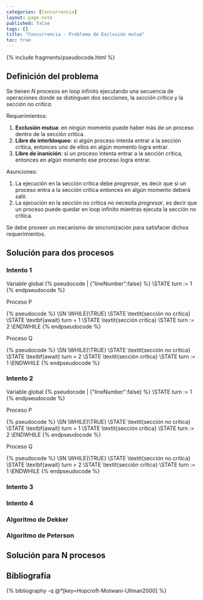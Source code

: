```yaml
---
categories: [Concurrencia]
layout: page-note
published: false
tags: []
title: "Concurrencia - Problema de Exclusión mutua"
toc: true
---
```

{% include fragments/pseudocode.html %}


## Definición del problema
Se tienen $N$ procesos en loop infinito ejecutando una secuencia de operaciones donde se 
distinguen dos secciones, la *sección crítica* y la *sección no crítica*.

Requerimientos:
1. **Exclusión mutua**: en ningún momento puede haber más de un proceso dentro de 
   la sección critica.
2. **Libre de interbloqueo**: si algún proceso intenta entrar a la sección crítica, entonces 
   uno de ellos en algún momento logra entrar.
3. **Libre de inanición**: si un proceso intenta entrar a la sección crítica, entonces 
   en algún momento ese proceso logra entrar.

Asunciones:
1. La ejecución en la sección crítica debe *progresar*, es decir que si un proceso entra a la 
   sección crítica entonces en algún momento deberá salir.
2. La ejecución en la sección no crítica no necesita *progresar*, es decir que un proceso 
   puede quedar en loop infinito mientras ejecuta la sección no crítica.   
   
Se debe proveer un mecanismo de sincronización para satisfacer dichos requerimientos.

## Solución para dos procesos

### Intento 1
Variable global
{% pseudocode | {"lineNumber":false} %}
  \STATE turn := 1
{% endpseudocode %}
<div class="row">
<div class="col-sm-6">
<p class="text-center">Proceso P</p>
{% pseudocode %}
\SN \WHILE{\TRUE} 
      \STATE \textit{sección no crítica} 
      \STATE \textbf{await} turn = 1
      \STATE \textit{sección crítica}
      \STATE turn := 2
    \ENDWHILE
{% endpseudocode %}
</div>
<div class="col-sm-6">
<p class="text-center">Proceso Q</p>
{% pseudocode %}
\SN \WHILE{\TRUE} 
      \STATE \textit{sección no crítica} 
      \STATE \textbf{await} turn = 2
      \STATE \textit{sección crítica}
      \STATE turn := 1
    \ENDWHILE
{% endpseudocode %}
</div>
</div>


### Intento 2
Variable global
{% pseudocode | {"lineNumber":false} %}
  \STATE turn := 1
{% endpseudocode %}
<div class="row">
<div class="col-sm-6">
<p class="text-center">Proceso P</p>
{% pseudocode %}
\SN \WHILE{\TRUE} 
      \STATE \textit{sección no crítica} 
      \STATE \textbf{await} turn = 1
      \STATE \textit{sección crítica}
      \STATE turn := 2
    \ENDWHILE
{% endpseudocode %}
</div>
<div class="col-sm-6">
<p class="text-center">Proceso Q</p>
{% pseudocode %}
\SN \WHILE{\TRUE} 
      \STATE \textit{sección no crítica} 
      \STATE \textbf{await} turn = 2
      \STATE \textit{sección crítica}
      \STATE turn := 1
    \ENDWHILE
{% endpseudocode %}
</div>
</div>

### Intento 3

### Intento 4

### Algoritmo de Dekker

### Algoritmo de Peterson


## Solución para N procesos


## Bibliografía
{% bibliography -q
   @*[key=Hopcroft-Motwani-Ullman2000] 
%}
